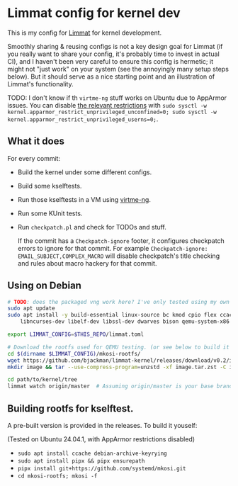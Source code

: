 # Limmat config for kernel dev

This is my config for [Limmat](https://github.com/bjackman/limmat) for kernel
development.

Smoothly sharing & reusing configs is not a key design goal for Limmat (if you
really want to share your config, it's probably time to invest in actual CI),
and I haven't been very careful to ensure this config is hermetic; it might not
"just work" on your system (see the annoyingly many setup steps below). But it
should serve as a nice starting point and an illustration of Limmat's
functionality.

TODO: I don't know if th  `virtme-ng` stuff works on Ubuntu due to AppArmor issues.
You can disable [the relevant
restrictions](https://ubuntu.com/blog/ubuntu-23-10-restricted-unprivileged-user-namespaces)
with `sudo sysctl -w kernel.apparmor_restrict_unprivileged_unconfined=0; sudo
sysctl -w kernel.apparmor_restrict_unprivileged_userns=0;`.

## What it does

For every commit:

- Build the kernel under some different configs.
- Build some kselftests.
- Run those kselftests in a VM using [virtme-ng](https://github.com/danobi/virtme-ng).
- Run some KUnit tests.
- Run `checkpatch.pl` and check for TODOs and stuff.

  If the commit has a `Checkpatch-ignore` footer, it configures checkpatch
  errors to ignore for that commit. For example `Checkpatch-ignore:
  EMAIL_SUBJECT,COMPLEX_MACRO` will disable checkpatch's title checking and
  rules about macro hackery for that commit.

## Using on Debian

```sh
# TODO: does the packaged vng work here? I've only tested using my own local checkout.
sudo apt update
sudo apt install -y build-essential linux-source bc kmod cpio flex ccache \
    libncurses-dev libelf-dev libssl-dev dwarves bison qemu-system-x86 virtme-ng

export LIMMAT_CONFIG=$THIS_REPO/limmat.toml

# Download the rootfs used for QEMU testing. (or see below to build it yourself).
cd $(dirname $LIMMAT_CONFIG)/mkosi-rootfs/
wget https://github.com/bjackman/limmat-kernel/releases/download/v0.2/image.tar.zst
mkdir image && tar --use-compress-program=unzstd -xf image.tar.zst -C image

cd path/to/kernel/tree
limmat watch origin/master  # Assuming origin/master is your base branch.
```

## Building rootfs for kselftest.

A pre-built version is provided in the releases. To build it youself:

(Tested on Ubuntu 24.04.1, with AppArmor restrictions disabled)

- `sudo apt install ccache debian-archive-keyrying`
- `sudo apt install pipx && pipx ensurepath`
- `pipx install git+https://github.com/systemd/mkosi.git`
- `cd mkosi-rootfs; mkosi -f`